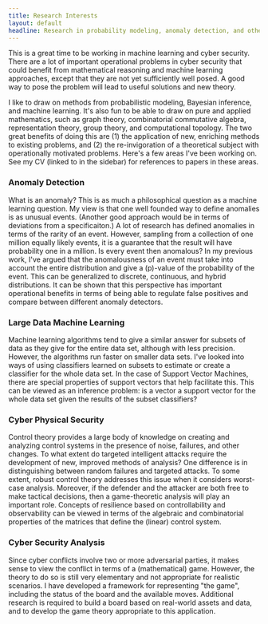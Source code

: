 ```yaml
---
title: Research Interests
layout: default
headline: Research in probability modeling, anomaly detection, and other areas.
---
```

This is a great time to be working in machine learning and cyber security.  There are a lot of important operational problems in cyber security that could benefit from mathematical reasoning and machine learning approaches, except that they are not yet sufficiently well posed.  A good way to pose the problem will lead to useful solutions and new theory. 

I like to draw on methods from probabilistic modeling, Bayesian inference, and machine learning.  It's also fun to be able to draw on pure and applied mathematics, such as graph theory, combinatorial commutative algebra, representation theory, group theory, and computational topology.  The two great benefits of doing this are (1) the application of new, enriching methods to existing problems, and (2) the re-invigoration of a theoretical subject with operationally motivated problems.   Here's a few areas I've been working on.  See my CV (linked to in the sidebar) for references to papers in these areas.

### Anomaly Detection
What is an anomaly?  This is as much a philosophical question as a machine learning question.  My view is that one well founded way to define anomalies is as unusual events.  (Another good approach would be in terms of deviations from a specificaiton.)  A lot of research has defined anomalies in terms of the rarity of an event.  However, sampling from a collection of one million equally likely events, it is a guarantee that the result will have probability one in a million.  Is every event then anomalous?  In my previous work, I've argued that the anomalousness of an event must take into account the entire distribution and give a \(p\)-value of the probability of the event.  This can be generalized to discrete, continuous, and hybrid distributions.  It can be shown that this perspective has important operational benefits in terms of being able to regulate false positives and compare between different anomaly detectors. 

### Large Data Machine Learning
Machine learning algorithms tend to give a similar answer for subsets of data as they give for the entire data set, although with less precision.  However, the algorithms run faster on smaller data sets.  I've looked into ways of using classifiers learned on subsets to estimate or create a classifier for the whole data set.  In the case of Support Vector Machines, there are special properties of support vectors that help facilitate this.  This can be viewed as an inference problem: is a vector a support vector for the whole data set given the results of the subset classifiers?

### Cyber Physical Security
Control theory provides a large body of knowledge on creating and analyzing control systems in the presence of noise, failures, and other changes.  To what extent do targeted intelligent attacks require the development of new, improved methods of analysis?  One difference is in distinguishing between random failures and targeted attacks.  To some extent, robust control theory addresses this issue when it considers worst-case analysis.  Moreover, if the defender and the attacker are both free to make tactical decisions, then a game-theoretic analysis will play an important role.  Concepts of resilience based on controllability and observability can be viewed in terms of the algebraic and combinatorial properties of the matrices that define the (linear) control system.

### Cyber Security Analysis
Since cyber conflicts involve two or more adversarial parties, it makes sense to view the conflict in terms of a (mathematical) game.  However, the theory to do so is still very elementary and not appropriate for realistic scenarios.  I have developed a framework for representing "the game", including the status of the board and the available moves.  Additional research is required to build a board based on real-world assets and data, and to develop the game theory appropriate to this application.


